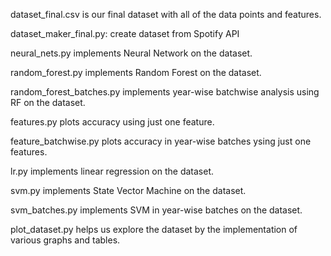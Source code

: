 
dataset_final.csv is our final dataset with all of the data points and features. 

dataset_maker_final.py: create dataset from Spotify API

neural_nets.py implements Neural Network on the dataset.

random_forest.py implements Random Forest on the dataset.

random_forest_batches.py implements year-wise batchwise analysis using RF on the dataset.

features.py plots accuracy using just one feature.

feature_batchwise.py plots accuracy in year-wise batches ysing just one features.

lr.py implements linear regression on the dataset. 

svm.py implements State Vector Machine on the dataset. 

svm_batches.py implements SVM in year-wise batches on the dataset. 

plot_dataset.py helps us explore the dataset by the implementation of various graphs and tables. 
